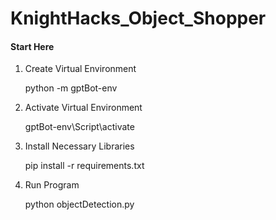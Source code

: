 # KnightHacks_Object_Shopper

#### Start Here
1. Create Virtual Environment

    python -m gptBot-env

2. Activate Virtual Environment

    gptBot-env\Script\activate

3. Install Necessary Libraries

    pip install -r requirements.txt

2. Run Program
    
    python objectDetection.py
